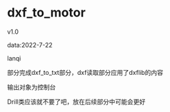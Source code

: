 # dxf_to_motor

v1.0
  
  data:2022-7-22
  
  lanqi
  
  部分完成dxf_to_txt部分，dxf读取部分应用了dxflib的内容
  
  输出对象为控制台
  
  Drill类应该就不要了吧，放在后续部分中可能会更好
  
